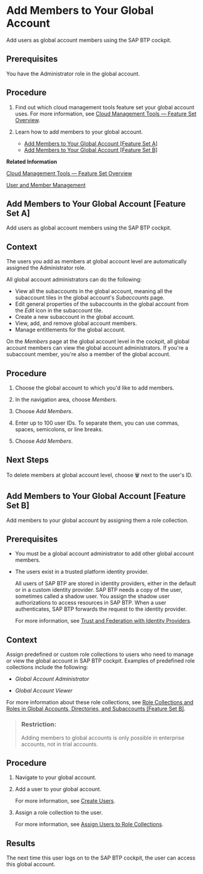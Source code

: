 <!-- loio4a0491330a164f5a873fa630c7f45f06 -->

<link rel="stylesheet" type="text/css" href="../css/sap-icons.css"/>

# Add Members to Your Global Account

Add users as global account members using the SAP BTP cockpit.



<a name="loio4a0491330a164f5a873fa630c7f45f06__prereq_hdd_wd2_nbb"/>

## Prerequisites

You have the Administrator role in the global account.



<a name="loio4a0491330a164f5a873fa630c7f45f06__steps_igf_mlf_knb"/>

## Procedure

1.  Find out which cloud management tools feature set your global account uses. For more information, see [Cloud Management Tools — Feature Set Overview](../10-concepts/cloud-management-tools-feature-set-overview-caf4e4e.md).

2.  Learn how to add members to your global account.

    -   [Add Members to Your Global Account \[Feature Set A\]](add-members-to-your-global-account-4a04913.md#loio4a0491330a164f5a873fa630c7f45f06__AddMembers-FSA) 
    -   [Add Members to Your Global Account \[Feature Set B\]](add-members-to-your-global-account-4a04913.md#loio4a0491330a164f5a873fa630c7f45f06__AddMembers-FSB)


**Related Information**  


[Cloud Management Tools — Feature Set Overview](../10-concepts/cloud-management-tools-feature-set-overview-caf4e4e.md "Cloud management tools represent the group of technologies designed for managing SAP BTP.")

[User and Member Management](../10-concepts/user-and-member-management-cc1c676.md "On SAP BTP, member management happens at all levels from global account to environment, while user management is done for business applications.")

 <a name="AddMembers-FSA"/>

<!-- AddMembers-FSA -->

## Add Members to Your Global Account \[Feature Set A\]

Add users as global account members using the SAP BTP cockpit.



<a name="AddMembers-FSA__context_qpw_tkf_knb"/>

## Context

The users you add as members at global account level are automatically assigned the Administrator role.

All global account administrators can do the following:

-   View all the subaccounts in the global account, meaning all the subaccount tiles in the global account's *Subaccounts* page.
-   Edit general properties of the subaccounts in the global account from the *Edit* icon in the subaccount tile.
-   Create a new subaccount in the global account.
-   View, add, and remove global account members.
-   Manage entitlements for the global account.

On the *Members* page at the global account level in the cockpit, all global account members can view the global account administrators. If you're a subaccount member, you're also a member of the global account.



<a name="AddMembers-FSA__steps_spw_tkf_knb"/>

## Procedure

1.  Choose the global account to which you'd like to add members.

2.  In the navigation area, choose *Members*.

3.  Choose *Add Members*.

4.  Enter up to 100 user IDs. To separate them, you can use commas, spaces, semicolons, or line breaks.

5.  Choose *Add Members*.




<a name="AddMembers-FSA__postreq_tpw_tkf_knb"/>

## Next Steps

To delete members at global account level, choose :wastebasket: next to the user's ID.

 <a name="AddMembers-FSB"/>

<!-- AddMembers-FSB -->

## Add Members to Your Global Account \[Feature Set B\]

Add members to your global account by assigning them a role collection.



<a name="AddMembers-FSB__prereq_sf4_3hg_klb"/>

## Prerequisites

-   You must be a global account administrator to add other global account members.

-   The users exist in a trusted platform identity provider.

    All users of SAP BTP are stored in identity providers, either in the default or in a custom identity provider. SAP BTP needs a copy of the user, sometimes called a shadow user. You assign the shadow user authorizations to access resources in SAP BTP. When a user authenticates, SAP BTP forwards the request to the identity provider.

    For more information, see [Trust and Federation with Identity Providers](trust-and-federation-with-identity-providers-cb1bc8f.md).




<a name="AddMembers-FSB__context_gr5_5kf_knb"/>

## Context

Assign predefined or custom role collections to users who need to manage or view the global account in SAP BTP cockpit. Examples of predefined role collections include the following:

-   *Global Account Administrator*

-   *Global Account Viewer*


For more information about these role collections, see [Role Collections and Roles in Global Accounts, Directories, and Subaccounts \[Feature Set B\]](../10-concepts/role-collections-and-roles-in-global-accounts-directories-and-subaccounts-feature-set-b-0039cf0.md).

> ### Restriction:  
> Adding members to global accounts is only possible in enterprise accounts, not in trial accounts.



<a name="AddMembers-FSB__steps_vqz_cjg_klb"/>

## Procedure

1.  Navigate to your global account.

2.  Add a user to your global account.

    For more information, see [Create Users](create-users-a3bc7e8.md).

3.  Assign a role collection to the user.

    For more information, see [Assign Users to Role Collections](assign-users-to-role-collections-c576676.md).




<a name="AddMembers-FSB__result_syg_v3g_klb"/>

## Results

The next time this user logs on to the SAP BTP cockpit, the user can access this global account.

